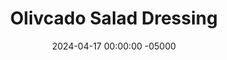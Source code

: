 ---
layout: post
title:  "Olivcado Salad Dressing"
date:   2024-04-17 00:00:00 -05000
categories: 
- Recipes
- Savory Sauces
permalink: /recipes/olivcado
image: /assets/Food/Savory Sauces/Olivcado/olivcado-cover.jpg
ing: olivcado-ing
facts: olivcado-facts
section1: 
start2: 
section2: 
start3: 
section3: 
start4: 
section4: 
start5: 
section5: 
Prep: 5
Rest: 
Cook: 
Source1: 
Source2: 
whisk: https://s.samsungfood.com/XPzBj
tags: 
- dressing
- salad
- spread
- sauce
- avocado
- olive
- kalamata olives
- balsamic vinegar
- nutritional yeast
- vegan
- garlic powder
- onion powder
- nooch
- grated cheese
- parmesean
- creamy
- ceasar
- mayo
Description: This salad dressing still packs healthy fats while being vegan and oil free. It feels like a vegan Caesar dressing, using avocado and olives instead of mayo and anchovies. It's perfectly tangy and sweet from the balsamic, creamy from the avocado, and "cheesy" from the nutritional yeast. Each serving is about 2 tbsp, or 30 g.
Instructions: 
- Blend all ingredients in a small food processor until smooth. Adjust consistency by adding water if necessary, and add salt to taste if necessary (I thought it was good as is). Transfer to a container, and store in the fridge<br><br>
- <center><img src="/assets/Food/Savory Sauces/Olivcado/olivcado-1.jpg" alt="" class="instruction-image"></center>
---